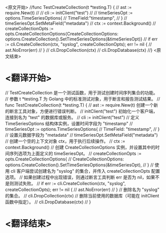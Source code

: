 
<原文开始>
//func TestCreateCollection(t *testing.T) {
//	ast := require.New(t)
//
//	cli := initClient("test")
//
//	timeSeriesOpt := options.TimeSeriesOptions{
//		TimeField:"timestamp",
//	}
//	timeSeriesOpt.SetMetaField("metadata")
//	ctx := context.Background()
//	createCollectionOpts := opts.CreateCollectionOptions{CreateCollectionOptions: options.CreateCollection().SetTimeSeriesOptions(&timeSeriesOpt)}
//	if err := cli.CreateCollection(ctx, "syslog", createCollectionOpts); err != nil {
//		ast.NoError(err)
//	}
//	cli.DropCollection(ctx)
//	cli.DropDatabase(ctx)
//}
<原文结束>

# <翻译开始>
// TestCreateCollection 是一个测试函数，用于测试创建时间序列集合的功能。
// 参数 t *testing.T 为 Golang 中的标准测试对象，用于断言和报告测试结果。
// func TestCreateCollection(t *testing.T) {
	// ast := require.New(t) 创建一个新的断言工具对象，方便进行错误判断。
	// initClient("test") 初始化一个客户端，连接到名为 "test" 的数据库或服务。
// 	cli := initClient("test")
	// 定义 TimeSeriesOptions 结构体实例，设置时间字段为 "timestamp"
// 	timeSeriesOpt := options.TimeSeriesOptions{
// 		TimeField: "timestamp",
// 	}
	// 设置元数据字段为 "metadata"
// 	timeSeriesOpt.SetMetaField("metadata")
	// 创建一个空的上下文对象 ctx，用于执行后续操作。
// 	ctx := context.Background()
	// 创建 CreateCollectionOptions 实例，并设置其中的时间序列选项为上面定义的 timeSeriesOpt。
// 	createCollectionOpts := opts.CreateCollectionOptions{
// 		CreateCollectionOptions: options.CreateCollection().SetTimeSeriesOptions(&timeSeriesOpt),
// 	}
	// 使用 cli 客户端尝试创建名为 "syslog" 的集合，并传入 createCollectionOpts 配置选项。
	// 如果创建过程中出现错误，则通过断言工具判断 err 是否为 nil，如果不是则测试失败。
// 	if err := cli.CreateCollection(ctx, "syslog", createCollectionOpts); err != nil {
// 		ast.NoError(err)
// 	}
	// 删除名为 "syslog" 的集合。
// 	cli.DropCollection(ctx)
	// 删除当前使用的数据库（可能在 initClient 函数中指定）。
// 	cli.DropDatabase(ctx)
// }
# <翻译结束>

